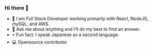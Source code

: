 ### Hi there 👋


- 🔭 I am Full Stack Developer working primarily with React, NodeJS, mySQL, and AWS.
- 💬 Ask me about anything and I'll do my best to find an answer.
- ⚡ Fun fact: I speak Japanese as a second language.
- 💻 Opensource contributor
